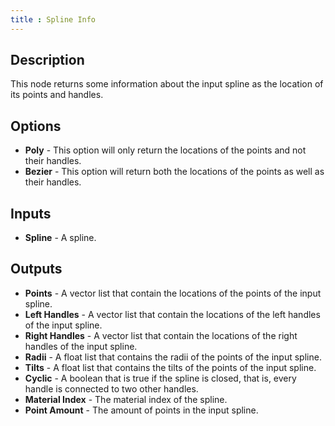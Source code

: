 ```yaml
---
title : Spline Info
---
```


## Description

This node returns some information about the input spline as the
location of its points and handles.

## Options

- **Poly** - This option will only return the locations of the points
    and not their handles.
- **Bezier** - This option will return both the locations of the
    points as well as their handles.

## Inputs

- **Spline** - A spline.

## Outputs

- **Points** - A vector list that contain the locations of the points
    of the input spline.
- **Left Handles** - A vector list that contain the locations of the
    left handles of the input spline.
- **Right Handles** - A vector list that contain the locations of the
    right handles of the input spline.
- **Radii** - A float list that contains the radii of the points of
    the input spline.
- **Tilts** - A float list that contains the tilts of the points of
    the input spline.
- **Cyclic** - A boolean that is true if the spline is closed, that
    is, every handle is connected to two other handles.
- **Material Index** - The material index of the spline.
- **Point Amount** - The amount of points in the input spline.
